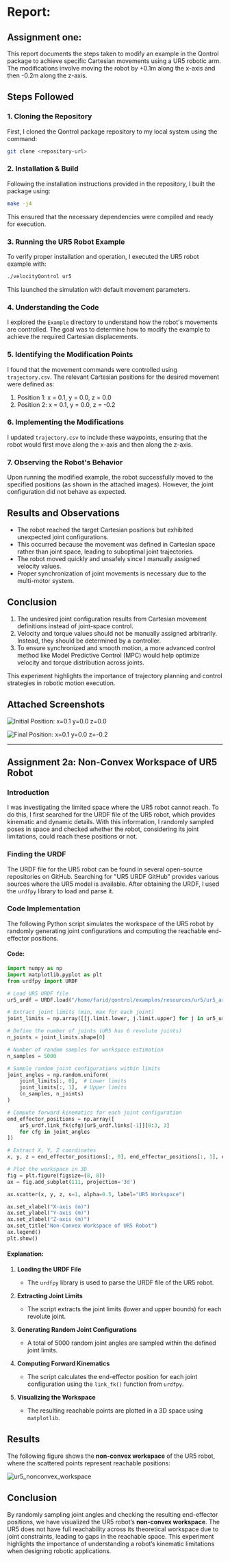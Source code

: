 # Report: 

## Assignment one:
This report documents the steps taken to modify an example in the Qontrol package to achieve specific Cartesian movements using a UR5 robotic arm. The modifications involve moving the robot by +0.1m along the x-axis and then -0.2m along the z-axis.

## Steps Followed

### 1. Cloning the Repository
First, I cloned the Qontrol package repository to my local system using the command:
```bash
git clone <repository-url>
```

### 2. Installation & Build
Following the installation instructions provided in the repository, I built the package using:
```bash
make -j4
```
This ensured that the necessary dependencies were compiled and ready for execution.

### 3. Running the UR5 Robot Example
To verify proper installation and operation, I executed the UR5 robot example with:
```bash
./velocityQontrol ur5
```
This launched the simulation with default movement parameters.

### 4. Understanding the Code
I explored the `Example` directory to understand how the robot's movements are controlled. The goal was to determine how to modify the example to achieve the required Cartesian displacements.

### 5. Identifying the Modification Points
I found that the movement commands were controlled using `trajectory.csv`. The relevant Cartesian positions for the desired movement were defined as:

1. Position 1: x = 0.1, y = 0.0, z = 0.0
2. Position 2: x = 0.1, y = 0.0, z = -0.2

### 6. Implementing the Modifications
I updated `trajectory.csv` to include these waypoints, ensuring that the robot would first move along the x-axis and then along the z-axis.

### 7. Observing the Robot's Behavior
Upon running the modified example, the robot successfully moved to the specified positions (as shown in the attached images). However, the joint configuration did not behave as expected.

## Results and Observations
- The robot reached the target Cartesian positions but exhibited unexpected joint configurations.
- This occurred because the movement was defined in Cartesian space rather than joint space, leading to suboptimal joint trajectories.
- The robot moved quickly and unsafely since I manually assigned velocity values.
- Proper synchronization of joint movements is necessary due to the multi-motor system.

## Conclusion
1. The undesired joint configuration results from Cartesian movement definitions instead of joint-space control.
2. Velocity and torque values should not be manually assigned arbitrarily. Instead, they should be determined by a controller.
3. To ensure synchronized and smooth motion, a more advanced control method like Model Predictive Control (MPC) would help optimize velocity and torque distribution across joints.

This experiment highlights the importance of trajectory planning and control strategies in robotic motion execution.

## Attached Screenshots
![Initial Position: x=0.1 y=0.0 z=0.0](images/position-x=0.1.png)

![Final Position: x=0.1 y=0.0 z=-0.2](images/position-x=0.1-z=-0.2.png)

---
## Assignment 2a: Non-Convex Workspace of UR5 Robot

### Introduction
I was investigating the limited space where the UR5 robot cannot reach. To do this, I first searched for the URDF file of the UR5 robot, which provides kinematic and dynamic details. With this information, I randomly sampled poses in space and checked whether the robot, considering its joint limitations, could reach these positions or not.

### Finding the URDF
The URDF file for the UR5 robot can be found in several open-source repositories on GitHub. Searching for "UR5 URDF GitHub" provides various sources where the UR5 model is available. After obtaining the URDF, I used the `urdfpy` library to load and parse it.

### Code Implementation
The following Python script simulates the workspace of the UR5 robot by randomly generating joint configurations and computing the reachable end-effector positions.


#### Code:
```python
import numpy as np
import matplotlib.pyplot as plt
from urdfpy import URDF

# Load UR5 URDF file
ur5_urdf = URDF.load("/home/farid/qontrol/examples/resources/ur5/ur5_arm.urdf")  # <-- Change to your URDF file path

# Extract joint limits (min, max for each joint)
joint_limits = np.array([[j.limit.lower, j.limit.upper] for j in ur5_urdf.joints if j.limit])

# Define the number of joints (UR5 has 6 revolute joints)
n_joints = joint_limits.shape[0]

# Number of random samples for workspace estimation
n_samples = 5000

# Sample random joint configurations within limits
joint_angles = np.random.uniform(
    joint_limits[:, 0],  # Lower limits
    joint_limits[:, 1],  # Upper limits
    (n_samples, n_joints)
)

# Compute forward kinematics for each joint configuration
end_effector_positions = np.array([
    ur5_urdf.link_fk(cfg)[ur5_urdf.links[-1]][0:3, 3]
    for cfg in joint_angles
])

# Extract X, Y, Z coordinates
x, y, z = end_effector_positions[:, 0], end_effector_positions[:, 1], end_effector_positions[:, 2]

# Plot the workspace in 3D
fig = plt.figure(figsize=(8, 8))
ax = fig.add_subplot(111, projection='3d')

ax.scatter(x, y, z, s=1, alpha=0.5, label="UR5 Workspace")

ax.set_xlabel("X-axis (m)")
ax.set_ylabel("Y-axis (m)")
ax.set_zlabel("Z-axis (m)")
ax.set_title("Non-Convex Workspace of UR5 Robot")
ax.legend()
plt.show()
```

#### Explanation:
1. **Loading the URDF File**
   - The `urdfpy` library is used to parse the URDF file of the UR5 robot.

2. **Extracting Joint Limits**
   - The script extracts the joint limits (lower and upper bounds) for each revolute joint.

3. **Generating Random Joint Configurations**
   - A total of 5000 random joint angles are sampled within the defined joint limits.

4. **Computing Forward Kinematics**
   - The script calculates the end-effector position for each joint configuration using the `link_fk()` function from `urdfpy`.

5. **Visualizing the Workspace**
   - The resulting reachable points are plotted in a 3D space using `matplotlib`.

## Results
The following figure shows the **non-convex workspace** of the UR5 robot, where the scattered points represent reachable positions:

![ur5_nonconvex_workspace](images/ur5_nonconvex_workspace.png)

## Conclusion
By randomly sampling joint angles and checking the resulting end-effector positions, we have visualized the UR5 robot’s **non-convex workspace**. The UR5 does not have full reachability across its theoretical workspace due to joint constraints, leading to gaps in the reachable space. This experiment highlights the importance of understanding a robot’s kinematic limitations when designing robotic applications.

